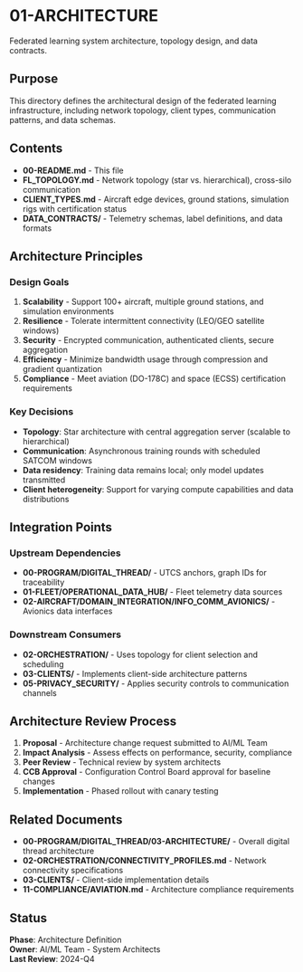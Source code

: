 # 01-ARCHITECTURE

Federated learning system architecture, topology design, and data contracts.

## Purpose

This directory defines the architectural design of the federated learning infrastructure, including network topology, client types, communication patterns, and data schemas.

## Contents

- **00-README.md** - This file
- **FL_TOPOLOGY.md** - Network topology (star vs. hierarchical), cross-silo communication
- **CLIENT_TYPES.md** - Aircraft edge devices, ground stations, simulation rigs with certification status
- **DATA_CONTRACTS/** - Telemetry schemas, label definitions, and data formats

## Architecture Principles

### Design Goals
1. **Scalability** - Support 100+ aircraft, multiple ground stations, and simulation environments
2. **Resilience** - Tolerate intermittent connectivity (LEO/GEO satellite windows)
3. **Security** - Encrypted communication, authenticated clients, secure aggregation
4. **Efficiency** - Minimize bandwidth usage through compression and gradient quantization
5. **Compliance** - Meet aviation (DO-178C) and space (ECSS) certification requirements

### Key Decisions
- **Topology**: Star architecture with central aggregation server (scalable to hierarchical)
- **Communication**: Asynchronous training rounds with scheduled SATCOM windows
- **Data residency**: Training data remains local; only model updates transmitted
- **Client heterogeneity**: Support for varying compute capabilities and data distributions

## Integration Points

### Upstream Dependencies
- **00-PROGRAM/DIGITAL_THREAD/** - UTCS anchors, graph IDs for traceability
- **01-FLEET/OPERATIONAL_DATA_HUB/** - Fleet telemetry data sources
- **02-AIRCRAFT/DOMAIN_INTEGRATION/INFO_COMM_AVIONICS/** - Avionics data interfaces

### Downstream Consumers
- **02-ORCHESTRATION/** - Uses topology for client selection and scheduling
- **03-CLIENTS/** - Implements client-side architecture patterns
- **05-PRIVACY_SECURITY/** - Applies security controls to communication channels

## Architecture Review Process

1. **Proposal** - Architecture change request submitted to AI/ML Team
2. **Impact Analysis** - Assess effects on performance, security, compliance
3. **Peer Review** - Technical review by system architects
4. **CCB Approval** - Configuration Control Board approval for baseline changes
5. **Implementation** - Phased rollout with canary testing

## Related Documents

- **00-PROGRAM/DIGITAL_THREAD/03-ARCHITECTURE/** - Overall digital thread architecture
- **02-ORCHESTRATION/CONNECTIVITY_PROFILES.md** - Network connectivity specifications
- **03-CLIENTS/** - Client-side implementation details
- **11-COMPLIANCE/AVIATION.md** - Architecture compliance requirements

## Status

**Phase**: Architecture Definition  
**Owner**: AI/ML Team - System Architects  
**Last Review**: 2024-Q4
